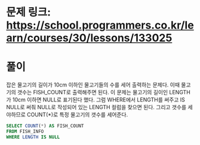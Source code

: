 # 문제 링크: https://school.programmers.co.kr/learn/courses/30/lessons/133025
# 풀이
잡은 물고기의 길이가 10cm 이하인 물고기들의 수를 세어 출력하는 문제다. 이때 물고기의 갯수는 FISH_COUNT로 출력해주면 된다. 이 문제는 물고기의 길이인 LENGTH가 10cm 이하면 NULL로 표기된다 했다. 그럼 WHERE에서 LENGTH를 써주고 IS NULL로 써줘 NULL로 작성되어 있는 LENGTH 컬럼을 찾으면 된다. 그리고 갯수를 세야하므로 COUNT(*)로 특정 물고기의 갯수를 세어준다.

```sql
SELECT COUNT(*) AS FISH_COUNT
FROM FISH_INFO
WHERE LENGTH IS NULL
```